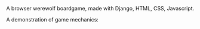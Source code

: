 A browser werewolf boardgame, made with Django, HTML, CSS, Javascript. 

A demonstration of game mechanics: 
